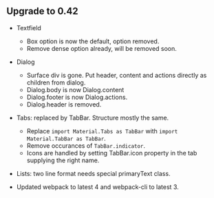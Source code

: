 ## Upgrade to 0.42

* Textfield
  * Box option is now the default, option removed.
  * Remove dense option already, will be removed soon.

* Dialog
  * Surface div is gone. Put header, content and actions directly as children from dialog.
  * Dialog.body is now Dialog.content
  * Dialog.footer is now Dialog.actions.
  * Dialog.header is removed.

* Tabs: replaced by TabBar. Structure mostly the same.
  * Replace `import Material.Tabs as TabBar` with `import Material.TabBar as TabBar`.
  * Remove occurances of `TabBar.indicator`.
  * Icons are handled by setting TabBar.icon property in the tab supplying the right name.

* Lists: two line format needs special primaryText class.

* Updated webpack to latest 4 and webpack-cli to latest 3.
